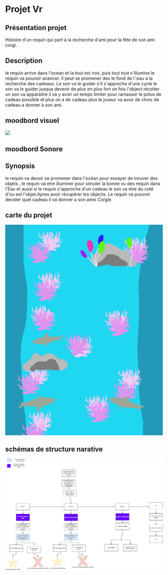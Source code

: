 # Projet Vr


## Présentation projet
Histoire d'un requin qui part à la recherche d'ami pour la fête de son ami corgi.

## Description

le requin arrive dans l'ocean et la tout est noir, puis tout tout s'illumine le requin va pouvoir avancer. Il peut se promener des le fond de l'.eau a la recherche des cadeaux. Le son va le guider s'il s'approche d'une cycle le son va le guider jusqua devenir de plus en plus fort un fois l'object récolter un son va apparaitre il va y avoir un temps limiter pour ramasser le polus de cadeau possible et plus on a de cadeau plus le joueur va avoir de choix de cadeau a donner à son ami.
## moodbord visuel

<img src="https://cmontmorency365-my.sharepoint.com/:p:/g/personal/2133078_cmontmorency_qc_ca/EZ9mJpyzJQdNui28878j2PMBvhEj5I-PjZdH_jb8mmdAlA?email=2133078%40cmontmorency.qc.ca&e=AUx5vF"
   />

## moodbord Sonore
## Synopsis
le requin va devoir se promener dans l'océan pour essayer de trouver des objets , le requin va etre illuminer pour simuler la bonne vu des requin dans l'Eau et aussi si le requin s'approche d'un cadeau le son va etre du coté d'ou est l'objet.Apres avoir récupérer les objects. Le requin va pouvoir decider quel cadeau il va donner a son amis Corgie.

## carte du projet 
<img src="media/carte.png"
   />

## schémas de structure narative
<img src="media/schemas_programmation.drawio.png"
   />

